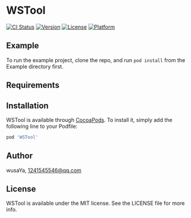 # WSTool

[![CI Status](https://img.shields.io/travis/wusaYa/WSTool.svg?style=flat)](https://travis-ci.org/wusaYa/WSTool)
[![Version](https://img.shields.io/cocoapods/v/WSTool.svg?style=flat)](https://cocoapods.org/pods/WSTool)
[![License](https://img.shields.io/cocoapods/l/WSTool.svg?style=flat)](https://cocoapods.org/pods/WSTool)
[![Platform](https://img.shields.io/cocoapods/p/WSTool.svg?style=flat)](https://cocoapods.org/pods/WSTool)

## Example

To run the example project, clone the repo, and run `pod install` from the Example directory first.

## Requirements

## Installation

WSTool is available through [CocoaPods](https://cocoapods.org). To install
it, simply add the following line to your Podfile:

```ruby
pod 'WSTool'
```

## Author

wusaYa, 1241545546@qq.com

## License

WSTool is available under the MIT license. See the LICENSE file for more info.
